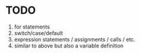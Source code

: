# TODO

1. for statements
2. switch/case/default
3. expression statements / assignments / calls / etc.
4. similar to above but also a variable definition
